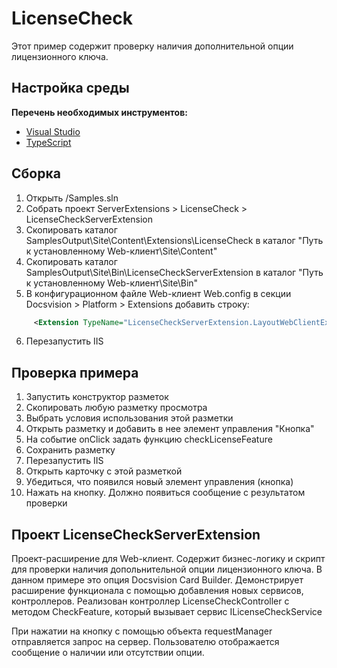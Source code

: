 # LicenseCheck

Этот пример содержит проверку наличия дополнительной опции лицензионного ключа.

## Настройка среды

**Перечень необходимых инструментов:** 
* [Visual Studio](https://www.visualstudio.com)
* [TypeScript](https://www.typescriptlang.org)

## Сборка

1. Открыть /Samples.sln
2. Собрать проект ServerExtensions > LicenseCheck > LicenseCheckServerExtension
3. Скопировать каталог SamplesOutput\Site\Content\Extensions\LicenseCheck в каталог "Путь к установленному Web-клиент\Site\Content"
4. Скопировать каталог SamplesOutput\Site\Bin\LicenseCheckServerExtension в каталог "Путь к установленному Web-клиент\Site\Bin"
5. В конфигурационном файле Web-клиент Web.config в секции Docsvision > Platform > Extensions добавить строку:
```xml
	 <Extension TypeName="LicenseCheckServerExtension.LayoutWebClientExtension, LicenseCheckServerExtension" Target="WebClient"/>
```
6. Перезапустить IIS

## Проверка примера

1. Запустить конструктор разметок
2. Скопировать любую разметку просмотра
3. Выбрать условия использования этой разметки
4. Открыть разметку и добавить в нее элемент управления "Кнопка"
5. На событие onClick задать функцию checkLicenseFeature 
6. Сохранить разметку
7. Перезапустить IIS
8. Открыть карточку с этой разметкой
9. Убедиться, что появился новый элемент управления (кнопка)
10. Нажать на кнопку. Должно появиться сообщение с результатом проверки

## Проект LicenseCheckServerExtension

Проект-расширение для Web-клиент. Содержит бизнес-логику и скрипт для проверки наличия допольнительной опции лицензионного ключа.
В данном примере это опция Docsvision Card Builder.
Демонстрирует расширение функционала с помощью добавления новых сервисов, контроллеров.
Реализован контроллер LicenseCheckController с методом CheckFeature, который вызывает сервис ILicenseCheckService

При нажатии на кнопку с помощью объекта requestManager отправляется запрос на сервер. Пользователю отображается сообщение о наличии или отсутствии опции.


